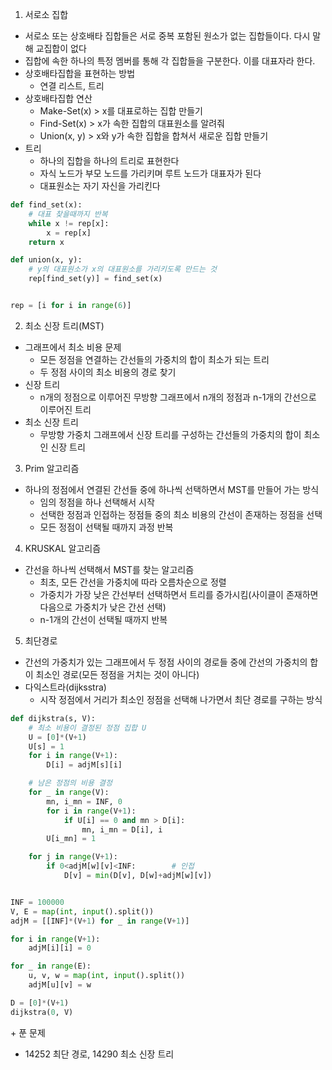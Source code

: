 1. 서로소 집합
- 서로소 또는 상호배타 집합들은 서로 중복 포함된 원소가 없는 집합들이다. 다시 말해 교집합이 없다
- 집합에 속한 하나의 특정 멤버를 통해 각 집합들을 구분한다. 이를 대표자라 한다.
- 상호배타집합을 표현하는 방법
  - 연결 리스트, 트리
- 상호배타집합 연산
  - Make-Set(x) > x를 대표로하는 집합 만들기
  - Find-Set(x) > x가 속한 집합의 대표원소를 알려줘
  - Union(x, y) > x와 y가 속한 집합을 합쳐서 새로운 집합 만들기
- 트리
  - 하나의 집합을 하나의 트리로 표현한다
  - 자식 노드가 부모 노드를 가리키며 루트 노드가 대표자가 된다
  - 대표원소는 자기 자신을 가리킨다 
```python
def find_set(x):
    # 대표 찾을때까지 반복
    while x != rep[x]:
        x = rep[x]
    return x

def union(x, y):
    # y의 대표원소가 x의 대표원소를 가리키도록 만드는 것
    rep[find_set(y)] = find_set(x)


rep = [i for i in range(6)]
```


2. 최소 신장 트리(MST)
- 그래프에서 최소 비용 문제
  - 모든 정점을 연결하는 간선들의 가중치의 합이 최소가 되는 트리
  - 두 정점 사이의 최소 비용의 경로 찾기
- 신장 트리
  - n개의 정점으로 이루어진 무방향 그래프에서 n개의 정점과 n-1개의 간선으로 이루어진 트리
- 최소 신장 트리
  - 무방향 가중치 그래프에서 신장 트리를 구성하는 간선들의 가중치의 합이 최소인 신장 트리

3. Prim 알고리즘
- 하나의 정점에서 연결된 간선들 중에 하나씩 선택하면서 MST를 만들어 가는 방식
  - 임의 정점을 하나 선택해서 시작
  - 선택한 정점과 인접하는 정점들 중의 최소 비용의 간선이 존재하는 정점을 선택
  - 모든 정점이 선택될 때까지 과정 반복

4. KRUSKAL 알고리즘
- 간선을 하나씩 선택해서 MST를 찾는 알고리즘
  - 최초, 모든 간선을 가중치에 따라 오름차순으로 정렬
  - 가중치가 가장 낮은 간선부터 선택하면서 트리를 증가시킴(사이클이 존재하면 다음으로 가중치가 낮은 간선 선택)
  - n-1개의 간선이 선택될 때까지 반복

5. 최단경로
- 간선의 가중치가 있는 그래프에서 두 정점 사이의 경로들 중에 간선의 가중치의 합이 최소인 경로(모든 정점을 거치는 것이 아니다)
- 다익스트라(dijksstra)
  - 시작 정점에서 거리가 최소인 정점을 선택해 나가면서 최단 경로를 구하는 방식
```python 
def dijkstra(s, V):
    # 최소 비용이 결정된 정점 집합 U
    U = [0]*(V+1)
    U[s] = 1
    for i in range(V+1):
        D[i] = adjM[s][i]

    # 남은 정점의 비용 결정
    for _ in range(V):
        mn, i_mn = INF, 0
        for i in range(V+1):
            if U[i] == 0 and mn > D[i]:
                mn, i_mn = D[i], i
        U[i_mn] = 1

    for j in range(V+1):
        if 0<adjM[w][v]<INF:        # 인접
            D[v] = min(D[v], D[w]+adjM[w][v])


INF = 100000
V, E = map(int, input().split())
adjM = [[INF]*(V+1) for _ in range(V+1)]

for i in range(V+1):
    adjM[i][i] = 0

for _ in range(E):
    u, v, w = map(int, input().split())
    adjM[u][v] = w

D = [0]*(V+1)
dijkstra(0, V)
```

\+ 푼 문제
- 14252 최단 경로, 14290 최소 신장 트리